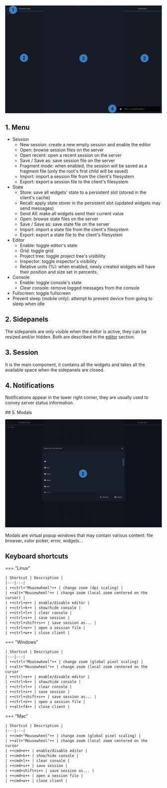 ![](../../img/screenshots/client.png)

## 1. Menu

- Session
    - New session: create a new empty session and enable the editor
    - Open: browse session files on the server
    - Open recent: open a recent session on the server
    - Save / Save as: save session file on the server
    - Fragment mode: when enabled, the session will be saved as a fragment file (only the root's first child will be saved)
    - Import: import a session file from the client's filesystem
    - Export: export a session file to the client's filesystem
- State
    - Store: save all widgets' state to a persistent slot (stored in the client's cache)
    - Recall: apply state storer in the persistent slot (updated widgets may send messages)
    - Send All: make all widgets send their current value
    - Open: browse state files on the server
    - Save / Save as: save state file on the server
    - Import: import a state file from the client's filesystem
    - Export: export a state file to the client's filesystem
- Editor
    - Enable: toggle editor's state
    - Grid: toggle grid
    - Project tree: toggle project tree's visibility
    - Inspector: toggle inspector's visibility
    - Relative units (%): when enabled, newly created widgets will have their position and size set in percents.
- Console
    - Enable: toggle console's state
    - Clear console: remove logged messages from the console
- Fullscreen: toggle fullscreen
- Prevent sleep (mobile only): attempt to prevent device from going to sleep when idle

## 2. Sidepanels

The sidepanels are only visible when the editor is active, they can be resized and/or hidden. Both are described in the [editor](./editor.md) section.

## 3. Session

It is the main component, it contains all the widgets and takes all the available space when the sidepanels are closed.

## 4. Notifications

Notifications appear in the lower right corner, they are usually used to convey server status information.

## 5. Modals

![](../../img/screenshots/modal.png)

Modals are virtual popup windows that may contain various content: file browser, color picker, error, widgets...  

## Keyboard shortcuts

=== "Linux"

    | Shortcut | Description |
    |---|---|
    | ++ctrl+"Mousewheel"++ | change zoom (dpi scaling) |
    | ++alt+"Mousewheel"++ | change zoom (local zoom centered on the cursor) |
    | ++ctrl+e++ | enable/disable editor |
    | ++ctrl+k++ | show/hide console |
    | ++ctrl+l++ | clear console |
    | ++ctrl+s++ | save session |
    | ++ctrl+shift+s++ | save session as... |
    | ++ctrl+o++ | open a session file |
    | ++ctrl+w++ | close client |

=== "Windows"

    | Shortcut | Description |
    |---|---|
    | ++ctrl+"Mousewheel"++ | change zoom (global pixel scaling) |
    | ++alt+"Mousewheel"++ | change zoom (local zoom centered on the cursor
    | ++ctrl+e++ | enable/disable editor |
    | ++ctrl+k++ | show/hide console |
    | ++ctrl+l++ | clear console |
    | ++ctrl+s++ | save session |
    | ++ctrl+shift+s++ | save session as... |
    | ++ctrl+o++ | open a session file |
    | ++alt+f4++ | close client |

=== "Mac"

    | Shortcut | Description |
    |---|---|
    | ++cmd+"Mousewheel"++ | change zoom (global pixel scaling) |
    | ++alt+"Mousewheel"++ | change zoom (local zoom centered on the cursor
    | ++cmd+e++ | enable/disable editor |
    | ++cmd+k++ | show/hide console |
    | ++cmd+l++ | clear console |
    | ++cmd+s++ | save session |
    | ++cmd+shift+s++ | save session as... |
    | ++cmd+o++ | open a session file |
    | ++cmd+w++ | close client |
